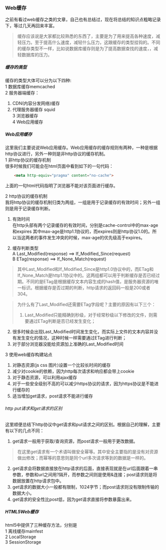 ### Web缓存
之前有看过web缓存之类的文章，自己也有总结过，现在将总结的知识点粗略记录下，等过几天再回来丰富。  

> 缓存应该说是大家都比较熟悉的东西了，主要是为了用来提高各种速度，减轻压力。至于提高什么速度，减轻什么压力，这跟缓存的类型挂钩的。不同的缓存类型不一样，比如说数据库缓存则是为了提高数据查找的速度，，减轻数据库的压力。

##### 缓存的类型
缓存的类型大体可以分为以下四种:  
1 数据库缓存memcached  
2 服务器端缓存：  
  1) CDN(内容分发网络)缓存  
  2) 代理服务器缓存 squid  
3 浏览器缓存  
4 Web应用缓存  
  
##### Web应用缓存
这里我们主要说说Web应用缓存。Web应用缓存的缓存规则有两种，一种是根据http协议进行，另外一种则是非http协议的缓存机制。  
1 非http协议的缓存机制  
很多时候我们可能会在html页面中看到如下的一句代码：  
```HTML
	<meta http-equiv="pragma" content="no-cache">
```
上面的一句html代码指明了浏览器不能对该页面进行缓存。  

2 http协议的缓存机制  
我将http协议的缓存机制归类为两组，一组是用于记录缓存的有效时间；另外一组则是用于记录缓存判断。  
1) 有效时间   
在http头部有两个记录缓存的有效时间，分别是cache-control中的max-age和expires
其中max-age是http1.1协议的，而expires则是http协议1.0的。所以当这两者的事件发生冲突的时候，max-age的优先级高于expires。  

2) 缓存判断类型  
A Last_Modified(response) ==> If_Modified_Since(request)  
B ETag(response) ==> If_None_Match(request)  
> 其中Last_Modified和If_Modified_Since是http1.0协议中的，而ETag和If_None_Match是http1.1协议中的。这两组都可以用于判断缓存是否已经过期。不同的是ETag是根据缓存文本内容生成的hash值，是服务器资源的唯一标识。根据缓存是否过期的判断，http请求的返回码一般是200或者304。  

> 为什么有了Last_Modified还需要ETag字段呢？主要的原因有以下三个：  
> 1) Last_Modified只能精确到秒级，对于经常秒级以下修改的文件，则需要通过ETag判断是否已经发生变化；  
2) 很多时候会出现Last_Modified时间发生变化，而实际上文件的文本内容并没有发生变化的情况，这种时候一样需要通过ETag进行判断；  
3) 对于部分浏览器没能给资源加上准确的Last_Modified时间  

3 使用web缓存构建站点  
1) 对静态资源(js css 图片)设置一个比较长时间的缓存  
2) 减少对cookie的依赖，因为http每次请求和响应都会带上cookie  
3) 对于静态资源，可以利用ajax缓存  
4) 对于一些安全级别不高的可以减少https协议的请求，因为https协议是不能进行缓存的  
5) 适当增加get请求，post请求不能进行缓存  

###### http put请求和get请求的区别
这里顺便总结下http协议中get请求和put请求之间的区别。根据自己的理解，主要有以下的几点不同：  
1) get请求一般用于获取/查询资源，而post请求一般用于更改数据。  
> 在这里get请求有一个术语叫做安全幂等。其中安全主要指的是没有对资源做出修改；而幂等的意思则是同个url多次请求等到的数据是一样的。  

2) get请求会将数据直接放在http请求的后面，直接表现就是在url后面跟着一串参数，参数和url之间用?隔开，而参数之间则是使用&连接；post请求则是将数据放置在http请求包中。    
3) get请求的数据大小一般都有限制，1024字节；而post请求则没有限制传输的数据大小。  
4) get请求的安全性比post低，因为get请求直接将参数暴露出来。  

##### HTML5Web缓存
html5中提供了三种缓存方法，分别是  
1 离线缓存mainfest  
2 LocalStorage  
3 SessionStorage  
